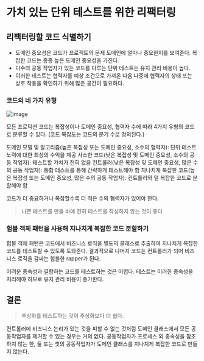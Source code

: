 # 가치 있는 단위 테스트를 위한 리팩터링

## 리팩터링할 코드 식별하기

- 도메인 중요성은 코드가 프로젝트의 문제 도메인에 얼마나 중요한지를 보여준다. 복잡한 코드는 종종 높은 도메인 중요성을 가진다.
- 다수의 공동 작업자가 있는 코드를 다루는 단위 테스트는 유지 관리 비용이 높다. 
- 이러한 테스트는 협력자를 예상 조건으로 가져온 다음 나중에 협력자의 상태 또는 상호 작용을 확인하기 위해 많은 공간이 필요하다.

### 코드의 네 가지 유형

![image](https://user-images.githubusercontent.com/32327475/195042173-cffbfb83-7600-4c60-900c-9df8c4ae4d63.png)

모든 프로덕션 코드는 복잡성이나 도메인 중요성, 협력자 수에 따라 4가지 유형의 코드로 분류할 수 있다. (코드 복잡도는 코드의 분기 수로 정의된다.)

도메인 모델 및 알고리즘(높은 복잡성 또는 도메인 중요성, 소수의 협력자): 단위 테스트 노력에 대한 최상의 수익을 제공
사소한 코드(낮은 복잡성 및 도메인 중요성, 소수의 공동 작업자): 테스트할 가치가 전혀 없음
컨트롤러(낮은 복잡성 및 도메인 중요성, 많은 수의 공동 작업자): 통합 테스트를 통해 간략하게 테스트해야 함
지나치게 복잡한 코드(높은 복잡성 또는 도메인 중요성, 많은 수의 공동 작업자): 컨트롤러와 덜 복잡한 코드로 분할해야 함

코드가 더 중요하거나 복잡할수록 더 적은 수의 협력자가 있어야 한다.

> 나쁜 테스트를 만들 바에 전혀 테스트를 작성하지 않는 것이 좋다

### 험블 객체 패턴을 사용해 지나치게 복잡한 코드 분할하기

험블 객체 패턴은 코드에서 비즈니스 로직을 별도의 클래스로 추출하여 지나치게 복잡한 코드를 테스트할 수 있도록 도와준다.
결과적으로 나머지 코드는 컨트롤러가 되어 비즈니스 로직을 감싸는 험블한 rapper가 된다.

어려운 종속성과 결합하는 코드를 테스트하는 것은 어렵다. 테스트는 이러한 종속성을 처리해야 하므로 유지 관리 비용이 증가한다.

## 결론

> 추상화를 테스트하는 것이 추상화보다 더 쉽다.

컨트롤러에 비즈니스 논리가 있는 것을 피할 수 없는 것처럼 도메인 클래스에서 모든 공동작업자를 제거할 수 있는 경우는 거의 없다. 
공동작업자가 프로세스 외 종속성을 참조하지 않는 한, 둘 또는 셋의 공동작업자가 도메인 클래스를 지나치게 복잡한 코드로 만들지 않는다.
